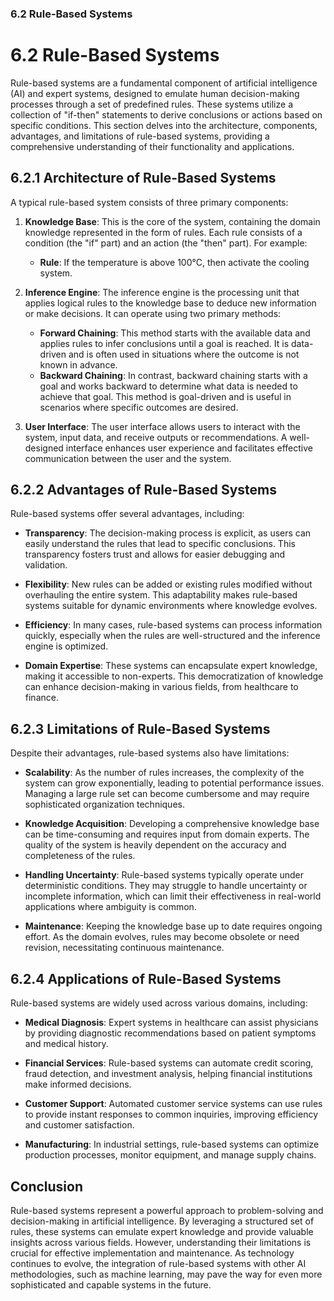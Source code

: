 ### 6.2 Rule-Based Systems

# 6.2 Rule-Based Systems

Rule-based systems are a fundamental component of artificial intelligence (AI) and expert systems, designed to emulate human decision-making processes through a set of predefined rules. These systems utilize a collection of "if-then" statements to derive conclusions or actions based on specific conditions. This section delves into the architecture, components, advantages, and limitations of rule-based systems, providing a comprehensive understanding of their functionality and applications.

## 6.2.1 Architecture of Rule-Based Systems

A typical rule-based system consists of three primary components:

1. **Knowledge Base**: This is the core of the system, containing the domain knowledge represented in the form of rules. Each rule consists of a condition (the "if" part) and an action (the "then" part). For example:
   - **Rule**: If the temperature is above 100°C, then activate the cooling system.

2. **Inference Engine**: The inference engine is the processing unit that applies logical rules to the knowledge base to deduce new information or make decisions. It can operate using two primary methods:
   - **Forward Chaining**: This method starts with the available data and applies rules to infer conclusions until a goal is reached. It is data-driven and is often used in situations where the outcome is not known in advance.
   - **Backward Chaining**: In contrast, backward chaining starts with a goal and works backward to determine what data is needed to achieve that goal. This method is goal-driven and is useful in scenarios where specific outcomes are desired.

3. **User Interface**: The user interface allows users to interact with the system, input data, and receive outputs or recommendations. A well-designed interface enhances user experience and facilitates effective communication between the user and the system.

## 6.2.2 Advantages of Rule-Based Systems

Rule-based systems offer several advantages, including:

- **Transparency**: The decision-making process is explicit, as users can easily understand the rules that lead to specific conclusions. This transparency fosters trust and allows for easier debugging and validation.

- **Flexibility**: New rules can be added or existing rules modified without overhauling the entire system. This adaptability makes rule-based systems suitable for dynamic environments where knowledge evolves.

- **Efficiency**: In many cases, rule-based systems can process information quickly, especially when the rules are well-structured and the inference engine is optimized.

- **Domain Expertise**: These systems can encapsulate expert knowledge, making it accessible to non-experts. This democratization of knowledge can enhance decision-making in various fields, from healthcare to finance.

## 6.2.3 Limitations of Rule-Based Systems

Despite their advantages, rule-based systems also have limitations:

- **Scalability**: As the number of rules increases, the complexity of the system can grow exponentially, leading to potential performance issues. Managing a large rule set can become cumbersome and may require sophisticated organization techniques.

- **Knowledge Acquisition**: Developing a comprehensive knowledge base can be time-consuming and requires input from domain experts. The quality of the system is heavily dependent on the accuracy and completeness of the rules.

- **Handling Uncertainty**: Rule-based systems typically operate under deterministic conditions. They may struggle to handle uncertainty or incomplete information, which can limit their effectiveness in real-world applications where ambiguity is common.

- **Maintenance**: Keeping the knowledge base up to date requires ongoing effort. As the domain evolves, rules may become obsolete or need revision, necessitating continuous maintenance.

## 6.2.4 Applications of Rule-Based Systems

Rule-based systems are widely used across various domains, including:

- **Medical Diagnosis**: Expert systems in healthcare can assist physicians by providing diagnostic recommendations based on patient symptoms and medical history.

- **Financial Services**: Rule-based systems can automate credit scoring, fraud detection, and investment analysis, helping financial institutions make informed decisions.

- **Customer Support**: Automated customer service systems can use rules to provide instant responses to common inquiries, improving efficiency and customer satisfaction.

- **Manufacturing**: In industrial settings, rule-based systems can optimize production processes, monitor equipment, and manage supply chains.

## Conclusion

Rule-based systems represent a powerful approach to problem-solving and decision-making in artificial intelligence. By leveraging a structured set of rules, these systems can emulate expert knowledge and provide valuable insights across various fields. However, understanding their limitations is crucial for effective implementation and maintenance. As technology continues to evolve, the integration of rule-based systems with other AI methodologies, such as machine learning, may pave the way for even more sophisticated and capable systems in the future.